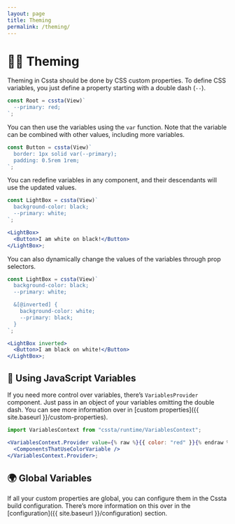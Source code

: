 ```yaml
---
layout: page
title: Theming
permalink: /theming/
---
```


# 🏳️‍🌈 Theming

Theming in Cssta should be done by CSS custom properties. To define CSS variables, you just define a property starting with a double dash (`--`).

```jsx
const Root = cssta(View)`
  --primary: red;
`;
```

You can then use the variables using the `var` function. Note that the variable can be combined with other values, including more variables.

```jsx
const Button = cssta(View)`
  border: 1px solid var(--primary);
  padding: 0.5rem 1rem;
`;
```

You can redefine variables in any component, and their descendants will use the updated values.

```jsx
const LightBox = cssta(View)`
  background-color: black;
  --primary: white;
`;

<LightBox>
  <Button>I am white on black!</Button>
</LightBox>;
```

You can also dynamically change the values of the variables through prop selectors.

```jsx
const LightBox = cssta(View)`
  background-color: black;
  --primary: white;

  &[@inverted] {
    background-color: white;
    --primary: black;
  }
`;

<LightBox inverted>
  <Button>I am black on white!</Button>
</LightBox>;
```

## 💉 Using JavaScript Variables

If you need more control over variables, there’s `VariablesProvider` component. Just pass in an object of your variables omitting the double dash. You can see more information over in [custom properties]({{ site.baseurl }}/custom-properties).

```jsx
import VariablesContext from "cssta/runtime/VariablesContext";

<VariablesContext.Provider value={% raw %}{{ color: "red" }}{% endraw %}>
  <ComponentsThatUseColorVariable />
</VariablesContext.Provider>;
```

## 🌍 Global Variables

If all your custom properties are global, you can configure them in the Cssta build configuration. There’s more information on this over in the [configuration]({{ site.baseurl }}/configuration) section.
